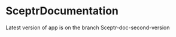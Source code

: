 SceptrDocumentation
===================
Latest version of app is on the branch Sceptr-doc-second-version
